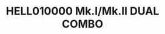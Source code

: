 ---
layout: product
title: "HELL010000 Mk.I/Mk.II  DUAL COMBO"
price: "3800" 
desc: "Maketa"
img_path: "/assets/img/8223.jpg"
brand: "EDUARD"
available: true
special_offer: false
new: false
soon: false
cat: "010000"
subcat: "010400"
subsubcat: "00"
sifra: "8223"
popular: false
---